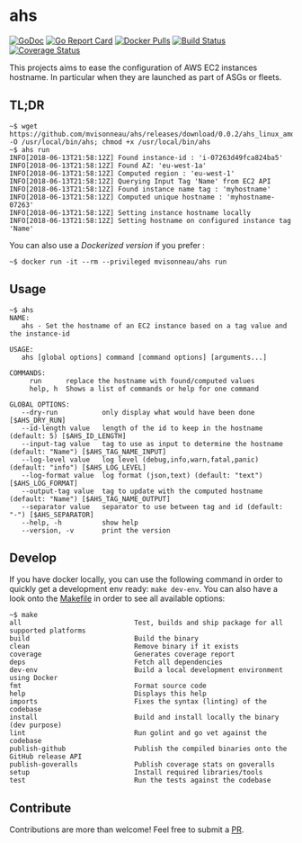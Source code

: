# ahs

[![GoDoc](https://godoc.org/github.com/mvisonneau/ahs?status.svg)](https://godoc.org/github.com/mvisonneau/ahs)
[![Go Report Card](https://goreportcard.com/badge/github.com/mvisonneau/ahs)](https://goreportcard.com/report/github.com/mvisonneau/ahs)
[![Docker Pulls](https://img.shields.io/docker/pulls/mvisonneau/ahs.svg)](https://hub.docker.com/r/mvisonneau/ahs/)
[![Build Status](https://travis-ci.org/mvisonneau/ahs.svg?branch=master)](https://travis-ci.org/mvisonneau/ahs)
[![Coverage Status](https://coveralls.io/repos/github/mvisonneau/ahs/badge.svg?branch=master)](https://coveralls.io/github/mvisonneau/ahs?branch=master)

This projects aims to ease the configuration of AWS EC2 instances hostname.
In particular when they are launched as part of ASGs or fleets.

## TL;DR

```
~$ wget https://github.com/mvisonneau/ahs/releases/download/0.0.2/ahs_linux_amd64 -O /usr/local/bin/ahs; chmod +x /usr/local/bin/ahs
~$ ahs run
INFO[2018-06-13T21:58:12Z] Found instance-id : 'i-07263d49fca824ba5'
INFO[2018-06-13T21:58:12Z] Found AZ: 'eu-west-1a'
INFO[2018-06-13T21:58:12Z] Computed region : 'eu-west-1'
INFO[2018-06-13T21:58:12Z] Querying Input Tag 'Name' from EC2 API
INFO[2018-06-13T21:58:12Z] Found instance name tag : 'myhostname'
INFO[2018-06-13T21:58:12Z] Computed unique hostname : 'myhostname-07263'
INFO[2018-06-13T21:58:12Z] Setting instance hostname locally
INFO[2018-06-13T21:58:12Z] Setting hostname on configured instance tag 'Name'
```

You can also use a *Dockerized version* if you prefer :

```
~$ docker run -it --rm --privileged mvisonneau/ahs run
```

## Usage

```
~$ ahs
NAME:
   ahs - Set the hostname of an EC2 instance based on a tag value and the instance-id

USAGE:
   ahs [global options] command [command options] [arguments...]

COMMANDS:
     run      replace the hostname with found/computed values
     help, h  Shows a list of commands or help for one command

GLOBAL OPTIONS:
   --dry-run           only display what would have been done [$AHS_DRY_RUN]
   --id-length value   length of the id to keep in the hostname (default: 5) [$AHS_ID_LENGTH]
   --input-tag value   tag to use as input to determine the hostname (default: "Name") [$AHS_TAG_NAME_INPUT]
   --log-level value   log level (debug,info,warn,fatal,panic) (default: "info") [$AHS_LOG_LEVEL]
   --log-format value  log format (json,text) (default: "text") [$AHS_LOG_FORMAT]
   --output-tag value  tag to update with the computed hostname (default: "Name") [$AHS_TAG_NAME_OUTPUT]
   --separator value   separator to use between tag and id (default: "-") [$AHS_SEPARATOR]
   --help, -h          show help
   --version, -v       print the version
```

## Develop

If you have docker locally, you can use the following command in order to quickly get a development env ready: `make dev-env`. You can also have a look onto the [Makefile](/Makefile) in order to see all available options:

```
~$ make
all                            Test, builds and ship package for all supported platforms
build                          Build the binary
clean                          Remove binary if it exists
coverage                       Generates coverage report
deps                           Fetch all dependencies
dev-env                        Build a local development environment using Docker
fmt                            Format source code
help                           Displays this help
imports                        Fixes the syntax (linting) of the codebase
install                        Build and install locally the binary (dev purpose)
lint                           Run golint and go vet against the codebase
publish-github                 Publish the compiled binaries onto the GitHub release API
publish-goveralls              Publish coverage stats on goveralls
setup                          Install required libraries/tools
test                           Run the tests against the codebase
```

## Contribute

Contributions are more than welcome! Feel free to submit a [PR](https://github.com/mvisonneau/ahs/pulls).
